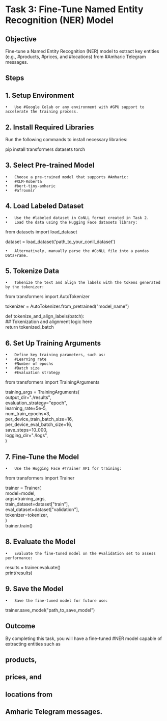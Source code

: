 # Task 3: Fine-Tune Named Entity Recognition (NER) Model

## Objective

Fine-tune a Named Entity Recognition (NER) model to extract key entities (e.g., #products, #prices, and #locations) from #Amharic Telegram messages.

## Steps

## 1. Setup Environment
	•	Use #Google Colab or any environment with #GPU support to accelerate the training process.

## 2. Install Required Libraries

Run the following commands to install necessary libraries:

pip install transformers datasets torch  

## 3. Select Pre-trained Model
	•	Choose a pre-trained model that supports #Amharic:
	•	#XLM-Roberta
	•	#bert-tiny-amharic
	•	#afroxmlr

## 4. Load Labeled Dataset
	•	Use the #labeled dataset in CoNLL format created in Task 2.
	•	Load the data using the Hugging Face datasets library:

from datasets import load_dataset  

dataset = load_dataset('path_to_your_conll_dataset')  

	•	Alternatively, manually parse the #CoNLL file into a pandas DataFrame.

## 5. Tokenize Data
	•	Tokenize the text and align the labels with the tokens generated by the tokenizer:

from transformers import AutoTokenizer  

tokenizer = AutoTokenizer.from_pretrained("model_name")  

def tokenize_and_align_labels(batch):  
    ## Tokenization and alignment logic here  
    return tokenized_batch  

## 6. Set Up Training Arguments
	•	Define key training parameters, such as:
	•	#Learning rate
	•	#Number of epochs
	•	#Batch size
	•	#Evaluation strategy

from transformers import TrainingArguments  

training_args = TrainingArguments(  
    output_dir="./results",  
    evaluation_strategy="epoch",  
    learning_rate=5e-5,  
    num_train_epochs=3,  
    per_device_train_batch_size=16,  
    per_device_eval_batch_size=16,  
    save_steps=10_000,  
    logging_dir="./logs",  
)  

## 7. Fine-Tune the Model
	•	Use the Hugging Face #Trainer API for training:

from transformers import Trainer  

trainer = Trainer(  
    model=model,  
    args=training_args,  
    train_dataset=dataset["train"],  
    eval_dataset=dataset["validation"],  
    tokenizer=tokenizer,  
)  
trainer.train()  

## 8. Evaluate the Model
	•	Evaluate the fine-tuned model on the #validation set to assess performance:

results = trainer.evaluate()  
print(results)  

## 9. Save the Model
	•	Save the fine-tuned model for future use:

trainer.save_model("path_to_save_model")  

## Outcome

By completing this task, you will have a fine-tuned #NER model capable of extracting entities such as 
## products, 
## prices, and 
## locations from 
## Amharic Telegram messages.

